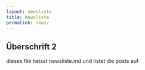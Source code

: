 ```yaml
---
layout: newsliste
title: Newsliste
permalink: news/
---
```

## Überschrift 2

dieses file heisst newsliste.md und listet die posts auf
